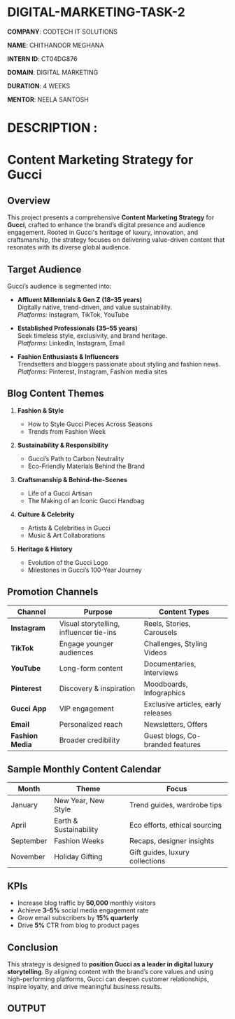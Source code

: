 # DIGITAL-MARKETING-TASK-2

**COMPANY**: CODTECH IT SOLUTIONS

**NAME**: CHITHANOOR MEGHANA

**INTERN ID**: CT04DG876

**DOMAIN**: DIGITAL MARKETING

**DURATION**: 4 WEEKS

**MENTOR**: NEELA SANTOSH

# DESCRIPTION :

#  Content Marketing Strategy for Gucci

##  Overview
This project presents a comprehensive **Content Marketing Strategy** for **Gucci**, crafted to enhance the brand’s digital presence and audience engagement. Rooted in Gucci's heritage of luxury, innovation, and craftsmanship, the strategy focuses on delivering value-driven content that resonates with its diverse global audience.


##  Target Audience

Gucci’s audience is segmented into:

- **Affluent Millennials & Gen Z (18–35 years)**  
  Digitally native, trend-driven, and value sustainability.  
  *Platforms:* Instagram, TikTok, YouTube

- **Established Professionals (35–55 years)**  
  Seek timeless style, exclusivity, and brand heritage.  
  *Platforms:* LinkedIn, Instagram, Email

- **Fashion Enthusiasts & Influencers**  
  Trendsetters and bloggers passionate about styling and fashion news.  
  *Platforms:* Pinterest, Instagram, Fashion media sites


##  Blog Content Themes

1. **Fashion & Style**  
   - How to Style Gucci Pieces Across Seasons  
   - Trends from Fashion Week

2. **Sustainability & Responsibility**  
   - Gucci’s Path to Carbon Neutrality  
   - Eco-Friendly Materials Behind the Brand

3. **Craftsmanship & Behind-the-Scenes**  
   - Life of a Gucci Artisan  
   - The Making of an Iconic Gucci Handbag

4. **Culture & Celebrity**  
   - Artists & Celebrities in Gucci  
   - Music & Art Collaborations

5. **Heritage & History**  
   - Evolution of the Gucci Logo  
   - Milestones in Gucci’s 100-Year Journey


##  Promotion Channels

| Channel        | Purpose                              | Content Types                          |
|----------------|--------------------------------------|----------------------------------------|
| **Instagram**  | Visual storytelling, influencer tie-ins | Reels, Stories, Carousels              |
| **TikTok**     | Engage younger audiences              | Challenges, Styling Videos             |
| **YouTube**    | Long-form content                     | Documentaries, Interviews              |
| **Pinterest**  | Discovery & inspiration               | Moodboards, Infographics               |
| **Gucci App**  | VIP engagement                        | Exclusive articles, early releases     |
| **Email**      | Personalized reach                    | Newsletters, Offers                    |
| **Fashion Media** | Broader credibility               | Guest blogs, Co-branded features       |


##  Sample Monthly Content Calendar

| Month     | Theme                | Focus                                  |
|-----------|----------------------|----------------------------------------|
| January   | New Year, New Style  | Trend guides, wardrobe tips            |
| April     | Earth & Sustainability | Eco efforts, ethical sourcing         |
| September | Fashion Weeks        | Recaps, designer insights              |
| November  | Holiday Gifting      | Gift guides, luxury collections        |


##  KPIs

- Increase blog traffic by **50,000** monthly visitors  
- Achieve **3–5%** social media engagement rate  
- Grow email subscribers by **15% quarterly**  
- Drive **5%** CTR from blog to product pages


##  Conclusion

This strategy is designed to **position Gucci as a leader in digital luxury storytelling**. By aligning content with the brand’s core values and using high-performing platforms, Gucci can deepen customer relationships, inspire loyalty, and drive meaningful business results.

## OUTPUT


